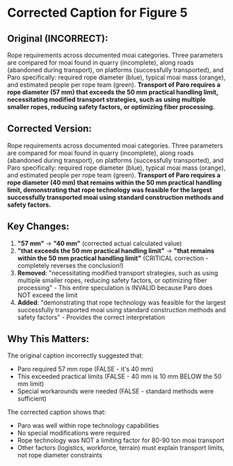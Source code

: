 # Corrected Caption for Figure 5

## Original (INCORRECT):
Rope requirements across documented moai categories. Three parameters are compared for moai found in quarry (incomplete), along roads (abandoned during transport), on platforms (successfully transported), and Paro specifically: required rope diameter (blue), typical moai mass (orange), and estimated people per rope team (green). **Transport of Paro requires a rope diameter (57 mm) that exceeds the 50 mm practical handling limit, necessitating modified transport strategies, such as using multiple smaller ropes, reducing safety factors, or optimizing fiber processing.**

## Corrected Version:
Rope requirements across documented moai categories. Three parameters are compared for moai found in quarry (incomplete), along roads (abandoned during transport), on platforms (successfully transported), and Paro specifically: required rope diameter (blue), typical moai mass (orange), and estimated people per rope team (green). **Transport of Paro requires a rope diameter (40 mm) that remains within the 50 mm practical handling limit, demonstrating that rope technology was feasible for the largest successfully transported moai using standard construction methods and safety factors.**

## Key Changes:
1. **"57 mm"** → **"40 mm"** (corrected actual calculated value)
2. **"that exceeds the 50 mm practical handling limit"** → **"that remains within the 50 mm practical handling limit"** (CRITICAL correction - completely reverses the conclusion!)
3. **Removed**: "necessitating modified transport strategies, such as using multiple smaller ropes, reducing safety factors, or optimizing fiber processing" - This entire speculation is INVALID because Paro does NOT exceed the limit
4. **Added**: "demonstrating that rope technology was feasible for the largest successfully transported moai using standard construction methods and safety factors" - Provides the correct interpretation

## Why This Matters:
The original caption incorrectly suggested that:
- Paro required 57 mm rope (FALSE - it's 40 mm)
- This exceeded practical limits (FALSE - 40 mm is 10 mm BELOW the 50 mm limit)
- Special workarounds were needed (FALSE - standard methods were sufficient)

The corrected caption shows that:
- Paro was well within rope technology capabilities
- No special modifications were required
- Rope technology was NOT a limiting factor for 80-90 ton moai transport
- Other factors (logistics, workforce, terrain) must explain transport limits, not rope diameter constraints
